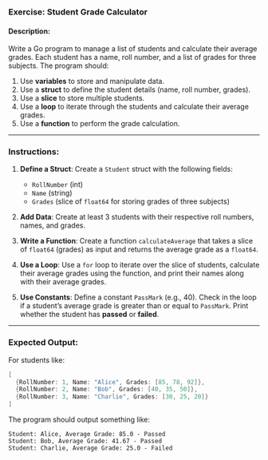 ### Exercise: **Student Grade Calculator**

#### Description:  
Write a Go program to manage a list of students and calculate their average grades. Each student has a name, roll number, and a list of grades for three subjects. The program should:  

1. Use **variables** to store and manipulate data.  
2. Use a **struct** to define the student details (name, roll number, grades).  
3. Use a **slice** to store multiple students.  
4. Use a **loop** to iterate through the students and calculate their average grades.  
5. Use a **function** to perform the grade calculation.

---

### Instructions:

1. **Define a Struct**:
   Create a `Student` struct with the following fields:
   - `RollNumber` (int)
   - `Name` (string)
   - `Grades` (slice of `float64` for storing grades of three subjects)

2. **Add Data**:
   Create at least 3 students with their respective roll numbers, names, and grades.

3. **Write a Function**:
   Create a function `calculateAverage` that takes a slice of `float64` (grades) as input and returns the average grade as a `float64`.

4. **Use a Loop**:
   Use a `for` loop to iterate over the slice of students, calculate their average grades using the function, and print their names along with their average grades.

5. **Use Constants**:
   Define a constant `PassMark` (e.g., 40). Check in the loop if a student’s average grade is greater than or equal to `PassMark`. Print whether the student has **passed** or **failed**.

---

### Expected Output:
For students like:
```go
[
  {RollNumber: 1, Name: "Alice", Grades: [85, 78, 92]},
  {RollNumber: 2, Name: "Bob", Grades: [40, 35, 50]},
  {RollNumber: 3, Name: "Charlie", Grades: [30, 25, 20]}
]
```

The program should output something like:
```plaintext
Student: Alice, Average Grade: 85.0 - Passed
Student: Bob, Average Grade: 41.67 - Passed
Student: Charlie, Average Grade: 25.0 - Failed
